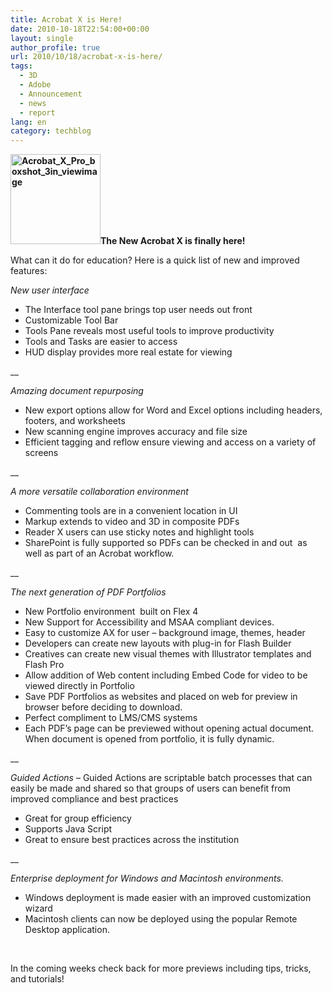 ```yaml
---
title: Acrobat X is Here!
date: 2010-10-18T22:54:00+00:00
layout: single
author_profile: true
url: 2010/10/18/acrobat-x-is-here/
tags:
  - 3D
  - Adobe
  - Announcement
  - news
  - report
lang: en
category: techblog
---
```

**<img title="Acrobat_X_Pro_boxshot_3in_viewimage" border="0" alt="Acrobat_X_Pro_boxshot_3in_viewimage" src="http://lh5.ggpht.com/_vaUVXcmC3OI/TLzJEP8ounI/AAAAAAAACug/7I8sRN0fUNs/Acrobat_X_Pro_boxshot_3in_viewimage%5B5%5D.jpg?imgmax=800" width="144" height="144" />The New Acrobat X is finally here!**

What can it do for education? Here is a quick list of new and improved features:

_New user interface_

  * The Interface tool pane brings top user needs out front 
  * Customizable Tool Bar 
  * Tools Pane reveals most useful tools to improve productivity 
  * Tools and Tasks are easier to access 
  * HUD display provides more real estate for viewing

__

_Amazing document repurposing_

  * New export options allow for Word and Excel options including headers, footers, and worksheets 
  * New scanning engine improves accuracy and file size 
  * Efficient tagging and reflow ensure viewing and access on a variety of screens

__

_A more versatile collaboration environment_

  * Commenting tools are in a convenient location in UI 
  * Markup extends to video and 3D in composite PDFs 
  * Reader X users can use sticky notes and highlight tools 
  * SharePoint is fully supported so PDFs can be checked in and out  as well as part of an Acrobat workflow.

__

_The next generation of PDF Portfolios_

  * New Portfolio environment  built on Flex 4 
  * New Support for Accessibility and MSAA compliant devices. 
  * Easy to customize AX for user – background image, themes, header 
  * Developers can create new layouts with plug-in for Flash Builder 
  * Creatives can create new visual themes with Illustrator templates and Flash Pro 
  * Allow addition of Web content including Embed Code for video to be viewed directly in Portfolio 
  * Save PDF Portfolios as websites and placed on web for preview in browser before deciding to download. 
  * Perfect compliment to LMS/CMS systems 
  * Each PDF’s page can be previewed without opening actual document. When document is opened from portfolio, it is fully dynamic.

__

_Guided Actions_ &#8211; Guided Actions are scriptable batch processes that can easily be made and shared so that groups of users can benefit from improved compliance and best practices

  * Great for group efficiency 
  * Supports Java Script 
  * Great to ensure best practices across the institution

__

_Enterprise deployment for Windows and Macintosh environments._

  * Windows deployment is made easier with an improved customization wizard 
  * Macintosh clients can now be deployed using the popular Remote Desktop application.

 

In the coming weeks check back for more previews including tips, tricks, and tutorials!